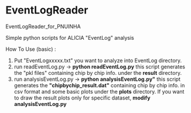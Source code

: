 # EventLogReader
EventLogReader_for_PNUINHA

Simple python scripts for ALICIA "EventLog" analysis

How To Use (basic) :
1. Put "EventLogxxxxx.txt" you want to analyze into EventLog directory.
2. run readEventLog.py -> **python readEventLog.py**
   this script generates the "pkl files" containing chip by chip info. under the **result** directory.
3. run analysisEventLog.py -> **python analysisEventLog.py"**
   this script generates the **"chipbychip_result.dat"** containing chip by chip info. in csv format and some basic plots under the **plots** directory.
   If you want to draw the result plots only for specific dataset, **modify analysisEventLog.py**


